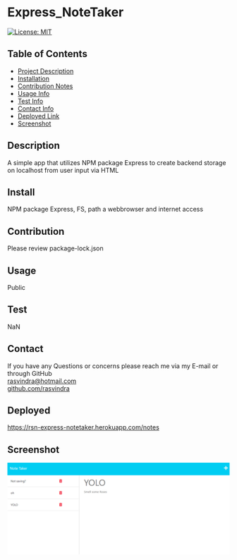 
    
# Express_NoteTaker

[![License: MIT](https://img.shields.io/badge/License-MIT-yellow.svg)](https://opensource.org/licenses/MIT)

## Table of Contents
* [Project Description](#description)
* [Installation](#install)
* [Contribution Notes](#contribution)
* [Usage Info](#usage)
* [Test Info](#test)
* [Contact Info](#contact)
* [Deployed Link](#deployed)
* [Screenshot](#screenshot)

## Description
A simple app that utilizes NPM package Express to create backend storage on localhost from user input via HTML

## Install
NPM package Express, FS, path a webbrowser and internet access

## Contribution
Please review package-lock.json

## Usage
Public

## Test
NaN

## Contact
If you have any Questions or concerns please reach me via my E-mail or through GitHub <br/>
rasvindra@hotmail.com <br/>
[github.com/rasvindra](https://github.com/rasvindra)

## Deployed
https://rsn-express-notetaker.herokuapp.com/notes

## Screenshot
![](./public/assets/images/Express-NoteTaker.PNG)
